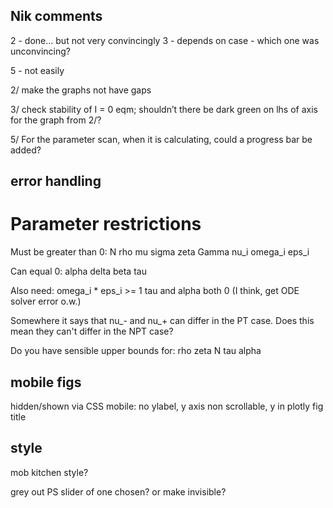 






## Nik comments

<!-- 1 - done -->
2 - done... but not very convincingly
3 - depends on case - which one was unconvincing?
<!-- 4 - done -->
5 - not easily
<!-- 6 - done -->

<!-- 1/ on the parameter scan, could you make the %age of the baseline that is the top and bottom of the x-axis. -->

2/ make the graphs not have gaps

3/ check stability of I = 0 eqm; shouldn’t there be dark green on lhs of axis for the graph from 2/?

5/ For the parameter scan, when it is calculating, could a progress bar be added?

<!-- 6/ At various places the maths symbols are given poorly typeset names, e.g. equilibrium box at bottom of Model tab; eps_m as graph label for parameter scan -->




## error handling
# Parameter restrictions

Must be greater than 0:
    N
    rho
    mu
    sigma
    zeta
    Gamma
    nu_i
    omega_i
    eps_i

Can equal 0:
    alpha
    delta
    beta
    tau

Also need:
    omega_i * eps_i >= 1
    tau and alpha both 0 (I think, get ODE solver error o.w.)

Somewhere it says that nu_- and nu_+ can differ in the PT case. Does this mean they can't differ in the NPT case?

Do you have sensible upper bounds for:
    rho
    zeta
    N
    tau
    alpha







## mobile figs

hidden/shown via CSS
mobile: no ylabel, y axis non scrollable, y in plotly fig title




## style

mob kitchen style?

grey out PS slider of one chosen? or make invisible?

